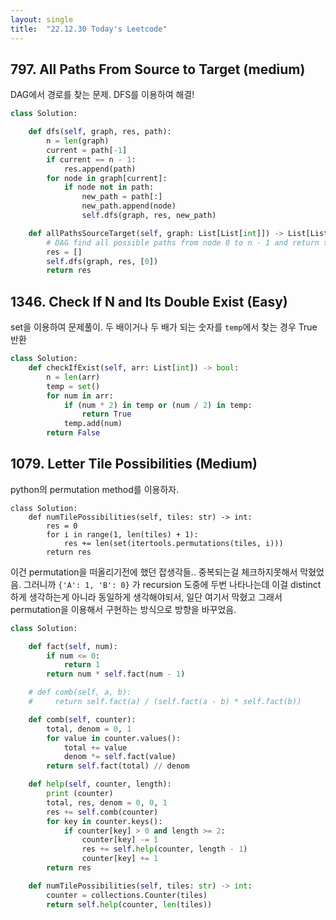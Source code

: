 ```yaml
---
layout: single
title:  "22.12.30 Today's Leetcode"
---
```


## 797. All Paths From Source to Target (medium)

DAG에서 경로를 찾는 문제. DFS를 이용하여 해결!

```python
class Solution:

    def dfs(self, graph, res, path):
        n = len(graph)
        current = path[-1]
        if current == n - 1:
            res.append(path)
        for node in graph[current]:
            if node not in path:
                new_path = path[:]
                new_path.append(node)
                self.dfs(graph, res, new_path)

    def allPathsSourceTarget(self, graph: List[List[int]]) -> List[List[int]]:
        # DAG find all possible paths from node 0 to n - 1 and return them in any order
        res = []
        self.dfs(graph, res, [0])
        return res        
```

## 1346. Check If N and Its Double Exist (Easy)

set을 이용하여 문제풀이. 두 배이거나 두 배가 되는 숫자를 `temp`에서 찾는 경우 True 반환

```python
class Solution:
    def checkIfExist(self, arr: List[int]) -> bool:
        n = len(arr)
        temp = set()
        for num in arr:
            if (num * 2) in temp or (num / 2) in temp:
                return True
            temp.add(num)
        return False
```

## 1079. Letter Tile Possibilities (Medium)

python의 permutation method를 이용하자.

```
class Solution:
    def numTilePossibilities(self, tiles: str) -> int:
        res = 0
        for i in range(1, len(tiles) + 1):
            res += len(set(itertools.permutations(tiles, i)))
        return res
```

이건 permutation을 떠올리기전에 했던 잡생각들.. 중복되는걸 체크하지못해서 막혔었음.
그러니까 `{'A': 1, 'B': 0}` 가 recursion 도중에 두번 나타나는데 이걸 distinct 하게 생각하는게 아니라
동일하게 생각해야되서, 일단 여기서 막혔고 그래서 permutation을 이용해서 구현하는 방식으로
방향을 바꾸었음.

```python
class Solution:

    def fact(self, num):
        if num <= 0:
            return 1
        return num * self.fact(num - 1)

    # def comb(self, a, b):
    #     return self.fact(a) / (self.fact(a - b) * self.fact(b))

    def comb(self, counter):
        total, denom = 0, 1
        for value in counter.values():
            total += value
            denom *= self.fact(value)
        return self.fact(total) // denom

    def help(self, counter, length):
        print (counter)
        total, res, denom = 0, 0, 1
        res += self.comb(counter)
        for key in counter.keys():
            if counter[key] > 0 and length >= 2:
                counter[key] -= 1
                res += self.help(counter, length - 1)
                counter[key] += 1
        return res

    def numTilePossibilities(self, tiles: str) -> int:
        counter = collections.Counter(tiles)
        return self.help(counter, len(tiles))

```
